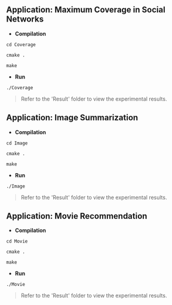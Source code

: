 ## Application: Maximum Coverage in Social Networks

* **Compilation**

```setup
cd Coverage
```

```setup
cmake .
```

```setup
make
```

* **Run** 

```setup
./Coverage
```

> Refer to the 'Result' folder to view the experimental results.

## Application:  Image Summarization

* **Compilation**

```setup
cd Image
```

```setup
cmake .
```

```setup
make
```

* **Run** 

```setup
./Image
```

> Refer to the 'Result' folder to view the experimental results.

## Application:  Movie Recommendation

* **Compilation**

```setup
cd Movie
```

```setup
cmake .
```

```setup
make
```

* **Run** 

```setup
./Movie
```

> Refer to the 'Result' folder to view the experimental results.
